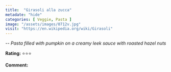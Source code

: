 ```yaml
---
title:  "Girasoli alla zucca"
metadate: "hide"
categories: [ Veggie, Pasta ]
image: "/assets/images/0712v.jpg"
visit: "https://en.wikipedia.org/wiki/Girasoli"
---
```


_-- Pasta filled with pumpkin on a creamy leek sauce with roasted hazel nuts_

**Rating:** ⭐️⭐️⭐️  
  
**Comment:**
